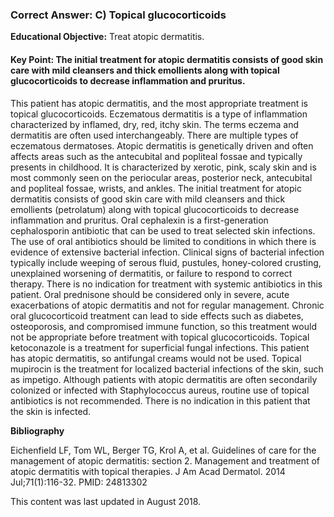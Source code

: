 
### Correct Answer: C) Topical glucocorticoids 

**Educational Objective:** Treat atopic dermatitis.

#### **Key Point:** The initial treatment for atopic dermatitis consists of good skin care with mild cleansers and thick emollients along with topical glucocorticoids to decrease inflammation and pruritus.

This patient has atopic dermatitis, and the most appropriate treatment is topical glucocorticoids. Eczematous dermatitis is a type of inflammation characterized by inflamed, dry, red, itchy skin. The terms eczema and dermatitis are often used interchangeably. There are multiple types of eczematous dermatoses. Atopic dermatitis is genetically driven and often affects areas such as the antecubital and popliteal fossae and typically presents in childhood. It is characterized by xerotic, pink, scaly skin and is most commonly seen on the periocular areas, posterior neck, antecubital and popliteal fossae, wrists, and ankles. The initial treatment for atopic dermatitis consists of good skin care with mild cleansers and thick emollients (petrolatum) along with topical glucocorticoids to decrease inflammation and pruritus.
Oral cephalexin is a first-generation cephalosporin antibiotic that can be used to treat selected skin infections. The use of oral antibiotics should be limited to conditions in which there is evidence of extensive bacterial infection. Clinical signs of bacterial infection typically include weeping of serous fluid, pustules, honey-colored crusting, unexplained worsening of dermatitis, or failure to respond to correct therapy. There is no indication for treatment with systemic antibiotics in this patient.
Oral prednisone should be considered only in severe, acute exacerbations of atopic dermatitis and not for regular management. Chronic oral glucocorticoid treatment can lead to side effects such as diabetes, osteoporosis, and compromised immune function, so this treatment would not be appropriate before treatment with topical glucocorticoids.
Topical ketoconazole is a treatment for superficial fungal infections. This patient has atopic dermatitis, so antifungal creams would not be used.
Topical mupirocin is the treatment for localized bacterial infections of the skin, such as impetigo. Although patients with atopic dermatitis are often secondarily colonized or infected with Staphylococcus aureus, routine use of topical antibiotics is not recommended. There is no indication in this patient that the skin is infected.

**Bibliography**

Eichenfield LF, Tom WL, Berger TG, Krol A, et al. Guidelines of care for the management of atopic dermatitis: section 2. Management and treatment of atopic dermatitis with topical therapies. J Am Acad Dermatol. 2014 Jul;71(1):116-32. PMID: 24813302

This content was last updated in August 2018.